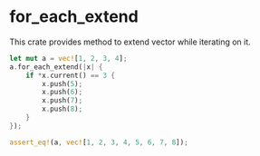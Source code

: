# for_each_extend

This crate provides method to extend vector while iterating on it.

```rust
let mut a = vec![1, 2, 3, 4];
a.for_each_extend(|x| {
	if *x.current() == 3 {
		x.push(5);
		x.push(6);
		x.push(7);
		x.push(8);
	}
});

assert_eq!(a, vec![1, 2, 3, 4, 5, 6, 7, 8]);
```